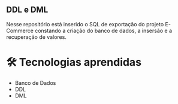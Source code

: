 ## DDL e DML

Nesse repositório está inserido o SQL de exportação do projeto E-Commerce constando a criação do banco de dados, a insersão e a recuperação de valores.

# 🛠️ Tecnologias aprendidas

- Banco de Dados
- DDL
- DML
